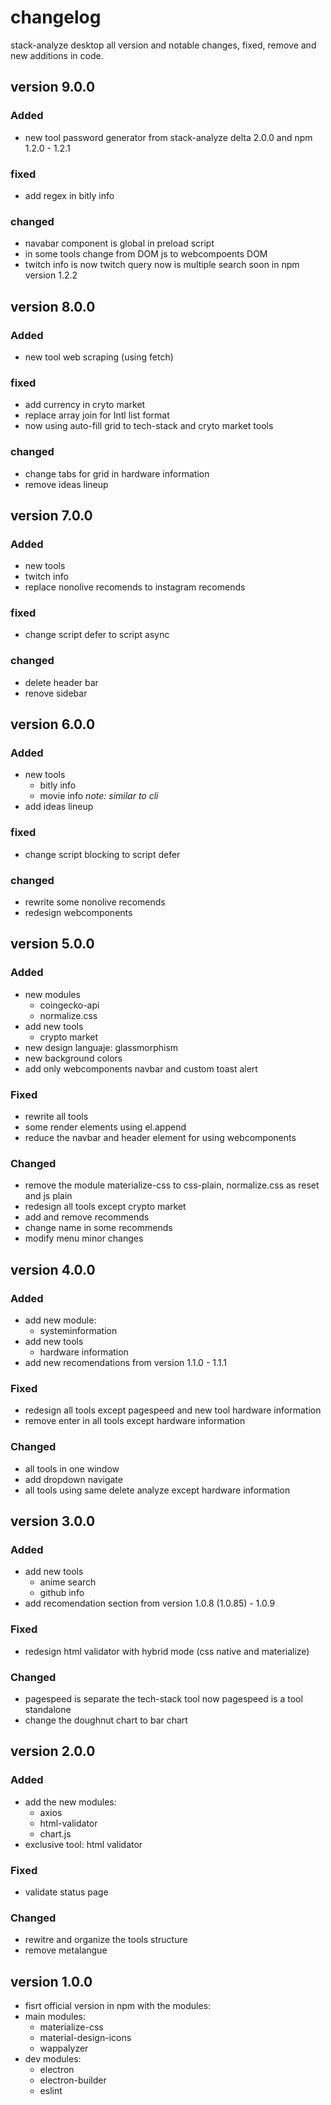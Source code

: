 # changelog

stack-analyze desktop all version and notable changes, fixed, remove and new additions in code.

## version 9.0.0
### Added
- new tool password generator from stack-analyze delta 2.0.0 and npm 1.2.0 - 1.2.1
### fixed
- add regex in bitly info
### changed
- navabar component is global in preload script
- in some tools change from DOM js to webcompoents DOM
- twitch info is now twitch query now is multiple search soon in npm version 1.2.2

## version 8.0.0
### Added
- new tool web scraping (using fetch)
### fixed
- add currency in cryto market
- replace array join for Intl list format
- now using auto-fill grid to tech-stack and cryto market tools
### changed
- change tabs for grid in hardware information
- remove ideas lineup

## version 7.0.0
### Added
- new tools
 - twitch info
- replace nonolive recomends to instagram recomends
### fixed
- change script defer to script async
### changed
- delete header bar
- renove sidebar

## version 6.0.0
### Added
- new tools
    - bitly info
    - movie info
    *note: similar to cli*
- add ideas lineup
### fixed
- change script blocking to script defer
### changed
- rewrite some nonolive recomends
- redesign webcomponents

## version 5.0.0
### Added
- new modules
    - coingecko-api
    - normalize.css
- add new tools
    - crypto market
- new design languaje: glassmorphism
- new background colors
- add only webcomponents navbar and custom toast alert
### Fixed
- rewrite all tools
- some render elements using el.append
- reduce the navbar and header element for using webcomponents
### Changed
- remove the module materialize-css to css-plain, normalize.css as reset and js plain
- redesign all tools except crypto market
- add and remove recommends
- change name in some recommends
- modify menu minor changes

## version 4.0.0
### Added
- add new module:
    - systeminformation
- add new tools
    - hardware information
- add new recomendations from version 1.1.0 - 1.1.1
### Fixed
- redesign all tools except pagespeed and new tool hardware information
- remove enter in all tools except hardware information
### Changed
- all tools in one window
- add dropdown navigate
- all tools using same delete analyze except hardware information

## version 3.0.0
### Added
- add new tools
    - anime search
    - github info
- add recomendation section from version 1.0.8 (1.0.85) - 1.0.9
### Fixed
- redesign html validator with hybrid mode (css native and materialize)
### Changed
- pagespeed is separate the tech-stack tool now pagespeed is a tool standalone
- change the doughnut chart to bar chart

## version 2.0.0
### Added
- add the new modules:
    - axios
    - html-validator
    - chart.js
- exclusive tool: html validator
### Fixed
- validate status page
### Changed
- rewitre and organize the tools structure
- remove metalangue

## version 1.0.0
- fisrt official version in npm with the modules:
- main modules:
    - materialize-css
    - material-design-icons
    - wappalyzer
- dev modules:
    - electron
    - electron-builder
    - eslint
